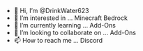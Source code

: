 - 👋 Hi, I’m @DrinkWater623
- 👀 I’m interested in ... Minecraft Bedrock
- 🌱 I’m currently learning ... Add-Ons
- 💞️ I’m looking to collaborate on ... Add-Ons
- 📫 How to reach me ... Discord 

<!---
DrinkWater623/DrinkWater623 is a ✨ special ✨ repository because its `README.md` (this file) appears on your GitHub profile.
You can click the Preview link to take a look at your changes.
--->
